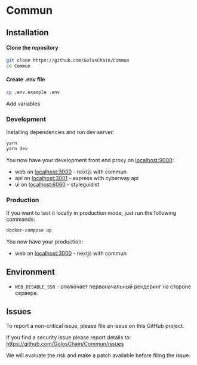 # Commun

## Installation

#### Clone the repository

```bash
git clone https://github.com/GolosChain/Commun
cd Commun
```

#### Create .env file

```bash
cp .env.example .env
```

Add variables

### Development

Installing dependencies and run dev server:

```bash
yarn
yarn dev
```

You now have your development front end proxy on [localhost:9000](http://localhost:9000):

- web on [localhost:3000](http://localhost:3000) - nextjs with commun
- api on [localhost:3001](http://localhost:3001) - express with cyberway api
- ui on [localhost:6060](http://localhost:6060) - styleguidist

### Production

If you want to test it locally in production mode, just run the following commands:

```bash
docker-compose up
```

You now have your production:

- web on [localhost:3000](http://localhost:3000) - nextjs with commun

## Environment

- `WEB_DISABLE_SSR` - отключает первоначальный рендеринг на стороне сервера.

## Issues

To report a non-critical issue, please file an issue on this GitHub project.

If you find a security issue please report details to: https://github.com/GolosChain/Commun/issues

We will evaluate the risk and make a patch available before filing the issue.
